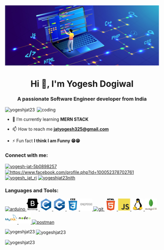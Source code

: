 
![logo](https://github.com/yogeshjat23/yogeshjat23/blob/main/banner44.jpeg)
<h1 align="center">Hi 👋, I'm Yogesh Dogiwal</h1>
<h3 align="center">A passionate Software Engineer developer from India</h3>
<img align ="right" alt ="coding" width ="400" src ="https://cdn.dribbble.com/users/1366606/screenshots/8075231/media/e971c24ffcfc453ec6c21accb4acbec8.gif" >

<p align="left"> <img src="https://komarev.com/ghpvc/?username=yogeshjat23&label=Profile%20views&color=0e75b6&style=flat" alt="yogeshjat23" /> </p>

- 🌱 I’m currently learning **MERN STACK**

- 📫 How to reach me **jatyogesh325@gmail.com**

- ⚡ Fun fact **I think I am Funny 😁😁**

<h3 align="left">Connect with me:</h3>
<p align="left">
<a href="https://linkedin.com/in/yogesh-jat-5b0898257" target="blank"><img align="center" src="https://raw.githubusercontent.com/rahuldkjain/github-profile-readme-generator/master/src/images/icons/Social/linked-in-alt.svg" alt="yogesh-jat-5b0898257" height="30" width="40" /></a>
<a href="https://fb.com/https://www.facebook.com/profile.php?id=100052378702761" target="blank"><img align="center" src="https://raw.githubusercontent.com/rahuldkjain/github-profile-readme-generator/master/src/images/icons/Social/facebook.svg" alt="https://www.facebook.com/profile.php?id=100052378702761" height="30" width="40" /></a>
<a href="https://instagram.com/yogesh_jat_rj" target="blank"><img align="center" src="https://raw.githubusercontent.com/rahuldkjain/github-profile-readme-generator/master/src/images/icons/Social/instagram.svg" alt="yogesh_jat_rj" height="30" width="40" /></a>
<a href="https://www.leetcode.com/yogeshjat23nith" target="blank"><img align="center" src="https://raw.githubusercontent.com/rahuldkjain/github-profile-readme-generator/master/src/images/icons/Social/leet-code.svg" alt="yogeshjat23nith" height="30" width="40" /></a>
</p>

<h3 align="left">Languages and Tools:</h3>
<p align="left"> <a href="https://www.arduino.cc/" target="_blank" rel="noreferrer"> <img src="https://cdn.worldvectorlogo.com/logos/arduino-1.svg" alt="arduino" width="40" height="40"/> </a> <a href="https://getbootstrap.com" target="_blank" rel="noreferrer"> <img src="https://raw.githubusercontent.com/devicons/devicon/master/icons/bootstrap/bootstrap-plain-wordmark.svg" alt="bootstrap" width="40" height="40"/> </a> <a href="https://www.cprogramming.com/" target="_blank" rel="noreferrer"> <img src="https://raw.githubusercontent.com/devicons/devicon/master/icons/c/c-original.svg" alt="c" width="40" height="40"/> </a> <a href="https://www.w3schools.com/cpp/" target="_blank" rel="noreferrer"> <img src="https://raw.githubusercontent.com/devicons/devicon/master/icons/cplusplus/cplusplus-original.svg" alt="cplusplus" width="40" height="40"/> </a> <a href="https://www.w3schools.com/css/" target="_blank" rel="noreferrer"> <img src="https://raw.githubusercontent.com/devicons/devicon/master/icons/css3/css3-original-wordmark.svg" alt="css3" width="40" height="40"/> </a> <a href="https://expressjs.com" target="_blank" rel="noreferrer"> <img src="https://raw.githubusercontent.com/devicons/devicon/master/icons/express/express-original-wordmark.svg" alt="express" width="40" height="40"/> </a> <a href="https://git-scm.com/" target="_blank" rel="noreferrer"> <img src="https://www.vectorlogo.zone/logos/git-scm/git-scm-icon.svg" alt="git" width="40" height="40"/> </a> <a href="https://www.w3.org/html/" target="_blank" rel="noreferrer"> <img src="https://raw.githubusercontent.com/devicons/devicon/master/icons/html5/html5-original-wordmark.svg" alt="html5" width="40" height="40"/> </a> <a href="https://developer.mozilla.org/en-US/docs/Web/JavaScript" target="_blank" rel="noreferrer"> <img src="https://raw.githubusercontent.com/devicons/devicon/master/icons/javascript/javascript-original.svg" alt="javascript" width="40" height="40"/> </a> <a href="https://www.linux.org/" target="_blank" rel="noreferrer"> <img src="https://raw.githubusercontent.com/devicons/devicon/master/icons/linux/linux-original.svg" alt="linux" width="40" height="40"/> </a> <a href="https://www.mongodb.com/" target="_blank" rel="noreferrer"> <img src="https://raw.githubusercontent.com/devicons/devicon/master/icons/mongodb/mongodb-original-wordmark.svg" alt="mongodb" width="40" height="40"/> </a> <a href="https://www.mysql.com/" target="_blank" rel="noreferrer"> <img src="https://raw.githubusercontent.com/devicons/devicon/master/icons/mysql/mysql-original-wordmark.svg" alt="mysql" width="40" height="40"/> </a> <a href="https://nodejs.org" target="_blank" rel="noreferrer"> <img src="https://raw.githubusercontent.com/devicons/devicon/master/icons/nodejs/nodejs-original-wordmark.svg" alt="nodejs" width="40" height="40"/> </a> <a href="https://postman.com" target="_blank" rel="noreferrer"> <img src="https://www.vectorlogo.zone/logos/getpostman/getpostman-icon.svg" alt="postman" width="40" height="40"/> </a> </p>

<p><img align="left" src="https://github-readme-stats.vercel.app/api/top-langs?username=yogeshjat23&show_icons=true&locale=en&layout=compact" alt="yogeshjat23" /></p>

<p>&nbsp;<img align="center" src="https://github-readme-stats.vercel.app/api?username=yogeshjat23&show_icons=true&locale=en" alt="yogeshjat23" /></p>

<p><img align="center" src="https://github-readme-streak-stats.herokuapp.com/?user=yogeshjat23&" alt="yogeshjat23" /></p>
